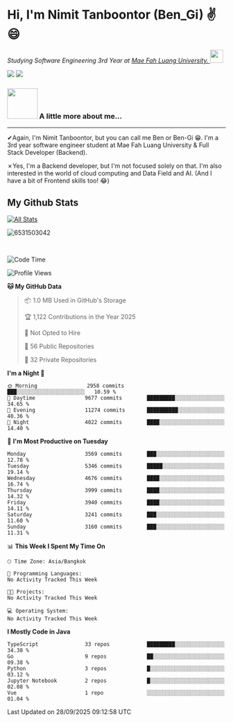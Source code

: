 # Hi, I'm Nimit Tanboontor (Ben_Gi) ✌😄
<p><em>Studying Software Engineering 3rd Year at <a href="https://en.mfu.ac.th/home.html"> Mae Fah Luang University.
</a><img src="https://media.giphy.com/media/WUlplcMpOCEmTGBtBW/giphy.gif" width="30"> </em></p>


[![](https://img.shields.io/badge/linkedin-%230077B5.svg?style=for-the-badge&logo=linkedin)]([https://www.linkedin.com/in/thanaphoom-babparn/](https://www.linkedin.com/in/nimit-tanbooutor-798139246/))
[![](https://img.shields.io/badge/Medium-12100E?style=for-the-badge&logo=medium&logoColor=white)](https://medium.com/@nimittanbooutor)

### <img src="https://media.giphy.com/media/VgCDAzcKvsR6OM0uWg/giphy.gif" width="70"> A little more about me...  

<hr> <!-- Horizontal line -->

&#10004;Again, I'm Nimit Tanboontor, but you can call me Ben or Ben-Gi 😁. I'm a 3rd year software engineer student at Mae Fah Luang University & Full Stack Developer (Backend).

&#10007;Yes, I'm a Backend developer, but I'm not focused solely on that. I'm also interested in the world of cloud computing and Data Field and AI. (And I have a bit of Frontend skills too! 😂)


## My Github Stats

[![All Stats](https://github-readme-stats.vercel.app/api?username=6531503042&show_icons=true&theme=algolia)](https://github.com/6531503042)

<p><img align="center" src="https://github-readme-streak-stats.herokuapp.com/?user=6531503042&" alt="6531503042" /></p>

<br />


<!--START_SECTION:waka-->
![Code Time](http://img.shields.io/badge/Code%20Time-525%20hrs%2038%20mins-blue)

![Profile Views](http://img.shields.io/badge/Profile%20Views-20-blue)

**🐱 My GitHub Data** 

> 📦 1.0 MB Used in GitHub's Storage 
 > 
> 🏆 1,122 Contributions in the Year 2025
 > 
> 🚫 Not Opted to Hire
 > 
> 📜 56 Public Repositories 
 > 
> 🔑 32 Private Repositories 
 > 
**I'm a Night 🦉** 

```text
🌞 Morning                2958 commits        ███░░░░░░░░░░░░░░░░░░░░░░   10.59 % 
🌆 Daytime                9677 commits        █████████░░░░░░░░░░░░░░░░   34.65 % 
🌃 Evening                11274 commits       ██████████░░░░░░░░░░░░░░░   40.36 % 
🌙 Night                  4022 commits        ████░░░░░░░░░░░░░░░░░░░░░   14.40 % 
```
📅 **I'm Most Productive on Tuesday** 

```text
Monday                   3569 commits        ███░░░░░░░░░░░░░░░░░░░░░░   12.78 % 
Tuesday                  5346 commits        █████░░░░░░░░░░░░░░░░░░░░   19.14 % 
Wednesday                4676 commits        ████░░░░░░░░░░░░░░░░░░░░░   16.74 % 
Thursday                 3999 commits        ████░░░░░░░░░░░░░░░░░░░░░   14.32 % 
Friday                   3940 commits        ████░░░░░░░░░░░░░░░░░░░░░   14.11 % 
Saturday                 3241 commits        ███░░░░░░░░░░░░░░░░░░░░░░   11.60 % 
Sunday                   3160 commits        ███░░░░░░░░░░░░░░░░░░░░░░   11.31 % 
```


📊 **This Week I Spent My Time On** 

```text
🕑︎ Time Zone: Asia/Bangkok

💬 Programming Languages: 
No Activity Tracked This Week

🐱‍💻 Projects: 
No Activity Tracked This Week

💻 Operating System: 
No Activity Tracked This Week
```

**I Mostly Code in Java** 

```text
TypeScript               33 repos            █████████░░░░░░░░░░░░░░░░   34.38 % 
Go                       9 repos             ██░░░░░░░░░░░░░░░░░░░░░░░   09.38 % 
Python                   3 repos             █░░░░░░░░░░░░░░░░░░░░░░░░   03.12 % 
Jupyter Notebook         2 repos             █░░░░░░░░░░░░░░░░░░░░░░░░   02.08 % 
Vue                      1 repo              ░░░░░░░░░░░░░░░░░░░░░░░░░   01.04 % 
```




 Last Updated on 28/09/2025 09:12:58 UTC
<!--END_SECTION:waka-->
